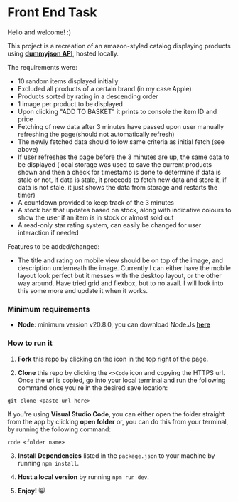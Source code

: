 # Front End Task

Hello and welcome! :)

This project is a recreation of an amazon-styled catalog displaying products using [**dummyjson API**](https://dummyjson.com/), hosted locally.

The requirements were:
- 10 random items displayed initially
- Excluded all products of a certain brand (in my case Apple)
- Products sorted by rating in a descending order
- 1 image per product to be displayed
- Upon clicking "ADD TO BASKET" it prints to console the item ID and price
- Fetching of new data after 3 minutes have passed upon user manually refreshing the page(should not automatically refresh)
- The newly fetched data should follow same criteria as initial fetch (see above)
- If user refreshes the page before the 3 minutes are up, the same data to be displayed (local storage was used to save the current products shown and then a check for timestamp is done to determine if data is stale or not, if data is stale, it proceeds to fetch new data and store it, if data is not stale, it just shows the data from storage and restarts the timer)
- A countdown provided to keep track of the 3 minutes
- A stock bar that updates based on stock, along with indicative colours to show the user if an item is in stock or almost sold out
- A read-only star rating system, can easily be changed for user interaction if needed

Features to be added/changed:
- The title and rating on mobile view should be on top of the image, and description underneath the image.
Currently I can either have the mobile layout look perfect but it messes with the desktop layout, or the other way around. Have tried grid and flexbox, but to no avail. I will look into this some more and update it when it works.

### Minimum requirements

- **Node**: minimum version v20.8.0, you can download Node.Js [**here**](https://nodejs.org/en)

### How to run it

1. **Fork** this repo by clicking on the icon in the top right of the page.

2. **Clone** this repo by clicking the `<>Code` icon and copying the HTTPS url. Once the url is copied, go into your local terminal and run the following command once you're in the desired save location:

```
git clone <paste url here>
```

If you're using **Visual Studio Code**, you can either open the folder straight from the app by clicking **open folder** or, you can do this from your terminal, by running the following command:

```
code <folder name>
```

3. **Install Dependencies** listed in the `package.json` to your machine by running `npm install`.

4. **Host a local version** by running `npm run dev`.

5. **Enjoy!** :smile_cat:
